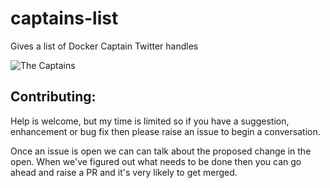 # captains-list
Gives a list of Docker Captain Twitter handles

![The Captains](https://www.docker.com/sites/default/files/docker_captian_image.png)

## Contributing:

Help is welcome, but my time is limited so if you have a suggestion, enhancement or bug fix then please raise an issue to begin a conversation.

Once an issue is open we can can talk about the proposed change in the open. When we've figured out what needs to be done then you can go ahead and raise a PR and it's very likely to get merged.
